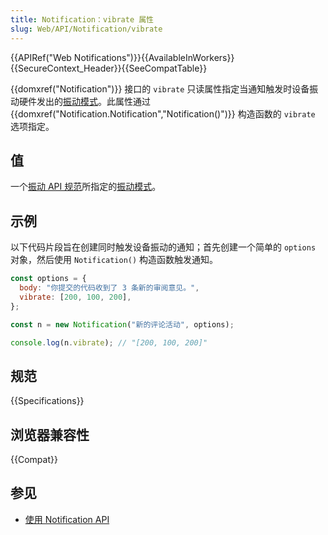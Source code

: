 ```yaml
---
title: Notification：vibrate 属性
slug: Web/API/Notification/vibrate
---
```


{{APIRef("Web Notifications")}}{{AvailableInWorkers}}{{SecureContext_Header}}{{SeeCompatTable}}

{{domxref("Notification")}} 接口的 `vibrate` 只读属性指定当通知触发时设备振动硬件发出的[振动模式](/zh-CN/docs/Web/API/Vibration_API#振动模式)。此属性通过 {{domxref("Notification.Notification","Notification()")}} 构造函数的 `vibrate` 选项指定。

## 值

一个[振动 API 规范](https://w3c.github.io/vibration/)所指定的[振动模式](/zh-CN/docs/Web/API/Vibration_API#振动模式)。

## 示例

以下代码片段旨在创建同时触发设备振动的通知；首先创建一个简单的 `options` 对象，然后使用 `Notification()` 构造函数触发通知。

```js
const options = {
  body: "你提交的代码收到了 3 条新的审阅意见。",
  vibrate: [200, 100, 200],
};

const n = new Notification("新的评论活动", options);

console.log(n.vibrate); // "[200, 100, 200]"
```

## 规范

{{Specifications}}

## 浏览器兼容性

{{Compat}}

## 参见

- [使用 Notification API](/zh-CN/docs/Web/API/Notifications_API/Using_the_Notifications_API)
